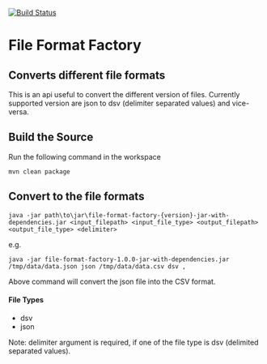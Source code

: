 
[![Build Status](https://travis-ci.org/amitnema/file-format-factory.svg?branch=master)](https://travis-ci.org/amitnema/file-format-factory)

# File Format Factory

## Converts different file formats
This is an api useful to convert the different version of files. Currently supported version are json to dsv (delimiter separated values) and vice-versa.

## Build the Source
Run the following command in the workspace

	mvn clean package

## Convert to the file formats
	java -jar path\to\jar\file-format-factory-{version}-jar-with-dependencies.jar <input_filepath> <input_file_type> <output_filepath> <output_file_type> <delimiter> 

e.g.

	java -jar file-format-factory-1.0.0-jar-with-dependencies.jar /tmp/data/data.json json /tmp/data/data.csv dsv ,

Above command will convert the json file into the CSV format.

#### File Types
*   dsv
*   json


Note: delimiter argument is required, if one of the file type is dsv (delimited separated values).
